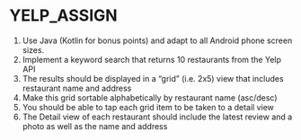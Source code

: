 # YELP_ASSIGN


1. Use Java (Kotlin for bonus points) and adapt to all Android phone screen sizes.
2. Implement a keyword search that returns 10 restaurants from the Yelp API
3. The results should be displayed in a “grid” (i.e. 2x5) view that includes restaurant name and address
4. Make this grid sortable alphabetically by restaurant name (asc/desc)
5. You should be able to tap each grid item to be taken to a detail view
6. The Detail view of each restaurant should include the latest review and a photo as well as the name and address
